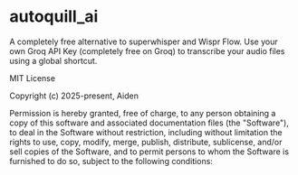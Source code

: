 # autoquill_ai

A completely free alternative to superwhisper and Wispr Flow. Use your own Groq API Key (completely free on Groq) to transcribe your audio files using a global shortcut.

MIT License

Copyright (c) 2025-present, Aiden

Permission is hereby granted, free of charge, to any person obtaining a copy
of this software and associated documentation files (the "Software"), to deal
in the Software without restriction, including without limitation the rights
to use, copy, modify, merge, publish, distribute, sublicense, and/or sell
copies of the Software, and to permit persons to whom the Software is
furnished to do so, subject to the following conditions:

